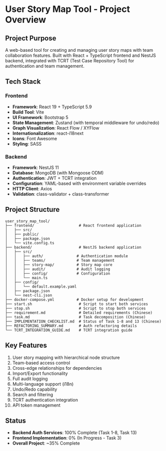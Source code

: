 # User Story Map Tool - Project Overview

## Project Purpose
A web-based tool for creating and managing user story maps with team collaboration features. Built with React + TypeScript frontend and NestJS backend, integrated with TCRT (Test Case Repository Tool) for authentication and team management.

## Tech Stack

### Frontend
- **Framework**: React 19 + TypeScript 5.9
- **Build Tool**: Vite
- **UI Framework**: Bootstrap 5
- **State Management**: Zustand (with temporal middleware for undo/redo)
- **Graph Visualization**: React Flow / XYFlow
- **Internationalization**: react-i18next
- **Icons**: Font Awesome
- **Styling**: SASS

### Backend
- **Framework**: NestJS 11
- **Database**: MongoDB (with Mongoose ODM)
- **Authentication**: JWT + TCRT integration
- **Configuration**: YAML-based with environment variable overrides
- **HTTP Client**: Axios
- **Validation**: class-validator + class-transformer

## Project Structure

```
user_story_map_tool/
├── frontend/                    # React frontend application
│   ├── src/
│   ├── public/
│   ├── package.json
│   └── vite.config.ts
├── backend/                     # NestJS backend application
│   ├── src/
│   │   ├── auth/               # Authentication module
│   │   ├── teams/              # Team management
│   │   ├── story-map/          # Story map core
│   │   ├── audit/              # Audit logging
│   │   ├── config/             # Configuration
│   │   └── main.ts
│   ├── config/
│   │   └── default.example.yaml
│   ├── package.json
│   └── nest-cli.json
├── docker-compose.yml          # Docker setup for development
├── start.sh                     # Script to start both services
├── stop.sh                      # Script to stop both services
├── requirement.md               # Detailed requirements (Chinese)
├── task.md                      # Task decomposition (Chinese)
├── IMPLEMENTATION_CHECKLIST.md  # Status of Task 1-8 and 13 (Chinese)
├── REFACTORING_SUMMARY.md       # Auth refactoring details
└── TCRT_INTEGRATION_GUIDE.md    # TCRT integration guide
```

## Key Features
1. User story mapping with hierarchical node structure
2. Team-based access control
3. Cross-edge relationships for dependencies
4. Import/Export functionality
5. Full audit logging
6. Multi-language support (i18n)
7. Undo/Redo capability
8. Search and filtering
9. TCRT authentication integration
10. API token management

## Status
- **Backend Auth Services**: 100% Complete (Task 1-8, Task 13)
- **Frontend Implementation**: 0% (In Progress - Task 3)
- **Overall Project**: ~35% Complete
